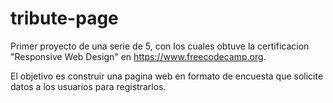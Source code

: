 # tribute-page

Primer proyecto de una serie de 5, con los cuales obtuve la certificacion "Responsive Web Design" en https://www.freecodecamp.org.

El objetivo es construir una pagina web en formato de encuesta que solicite datos a los usuarios para registrarlos.